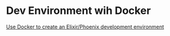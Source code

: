 # Dev Environment wih Docker

[Use Docker to create an Elixir/Phoenix development environment](https://medium.com/swlh/use-docker-to-create-an-elixir-phoenix-development-environment-e1a81def1d2e)